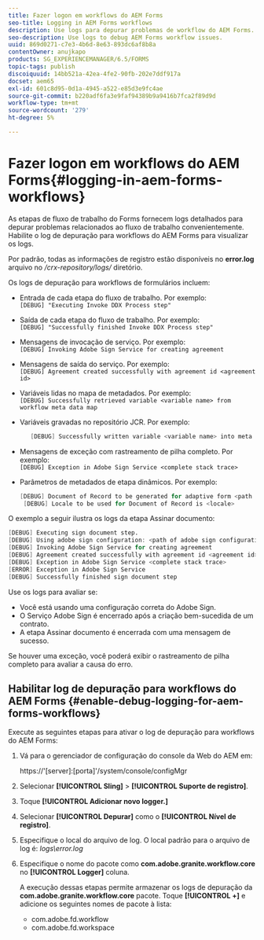 ```yaml
---
title: Fazer logon em workflows do AEM Forms
seo-title: Logging in AEM Forms workflows
description: Use logs para depurar problemas de workflow do AEM Forms.
seo-description: Use logs to debug AEM Forms workflow issues.
uuid: 869d0271-c7e3-4b6d-8e63-893dc6af8b8a
contentOwner: anujkapo
products: SG_EXPERIENCEMANAGER/6.5/FORMS
topic-tags: publish
discoiquuid: 14bb521a-42ea-4fe2-90fb-202e7ddf917a
docset: aem65
exl-id: 601c8d95-0d1a-4945-a522-e85d3e9fc4ae
source-git-commit: b220adf6fa3e9faf94389b9a9416b7fca2f89d9d
workflow-type: tm+mt
source-wordcount: '279'
ht-degree: 5%

---
```


# Fazer logon em workflows do AEM Forms{#logging-in-aem-forms-workflows}

As etapas de fluxo de trabalho do Forms fornecem logs detalhados para depurar problemas relacionados ao fluxo de trabalho convenientemente. Habilite o log de depuração para workflows do AEM Forms para visualizar os logs.

Por padrão, todas as informações de registro estão disponíveis no **error.log** arquivo no */crx-repository/logs/* diretório.

Os logs de depuração para workflows de formulários incluem:

* Entrada de cada etapa do fluxo de trabalho. Por exemplo:\
   `[DEBUG] "Executing Invoke DDX Process step"`

* Saída de cada etapa do fluxo de trabalho. Por exemplo:\
   `[DEBUG] "Successfully finished Invoke DDX Process step"`

* Mensagens de invocação de serviço. Por exemplo:\
   `[DEBUG] Invoking Adobe Sign Service for creating agreement`

* Mensagens de saída do serviço. Por exemplo:\
   `[DEBUG] Agreement created successfully with agreement id <agreement id>`

* Variáveis lidas no mapa de metadados. Por exemplo:\
   `[DEBUG] Successfully retrieved variable <variable name> from workflow meta data map`

* Variáveis gravadas no repositório JCR. Por exemplo:

   ```verilog
      [DEBUG] Successfully written variable <variable name> into meta data node at <JCR path where meta data is being written>
   ```

* Mensagens de exceção com rastreamento de pilha completo. Por exemplo:\
   `[DEBUG] Exception in Adobe Sign Service <complete stack trace>`

* Parâmetros de metadados de etapa dinâmicos. Por exemplo:

   ```verilog
   [DEBUG] Document of Record to be generated for adaptive form <path of adaptive form>
    [DEBUG] Locale to be used for Document of Record is <locale>
   ```

O exemplo a seguir ilustra os logs da etapa Assinar documento:

```verilog
[DEBUG] Executing sign document step.
[DEBUG] Using adobe sign configuration: <path of adobe sign configuration>
[DEBUG] Invoking Adobe Sign Service for creating agreement
[DEBUG] Agreement created successfully with agreement id <agreement id>
[DEBUG] Exception in Adobe Sign Service <complete stack trace>
[ERROR] Exception in Adobe Sign Service
[DEBUG] Successfully finished sign document step
```

Use os logs para avaliar se:

* Você está usando uma configuração correta do Adobe Sign.
* O Serviço Adobe Sign é encerrado após a criação bem-sucedida de um contrato.
* A etapa Assinar documento é encerrada com uma mensagem de sucesso.

Se houver uma exceção, você poderá exibir o rastreamento de pilha completo para avaliar a causa do erro.

## Habilitar log de depuração para workflows do AEM Forms {#enable-debug-logging-for-aem-forms-workflows}

Execute as seguintes etapas para ativar o log de depuração para workflows do AEM Forms:

1. Vá para o gerenciador de configuração do console da Web do AEM em:

   https://&#39;[server]:[porta]&#39;/system/console/configMgr

1. Selecionar **[!UICONTROL Sling]** > **[!UICONTROL Suporte de registro]**.
1. Toque **[!UICONTROL Adicionar novo logger.]**
1. Selecionar **[!UICONTROL Depurar]** como o **[!UICONTROL Nível de registro]**.
1. Especifique o local do arquivo de log. O local padrão para o arquivo de log é: *logs\error.log*
1. Especifique o nome do pacote como **com.adobe.granite.workflow.core** no **[!UICONTROL Logger]** coluna.

   A execução dessas etapas permite armazenar os logs de depuração da **com.adobe.granite.workflow.core** pacote. Toque **[!UICONTROL +]** e adicione os seguintes nomes de pacote à lista:

   * com.adobe.fd.workflow
   * com.adobe.fd.workspace
